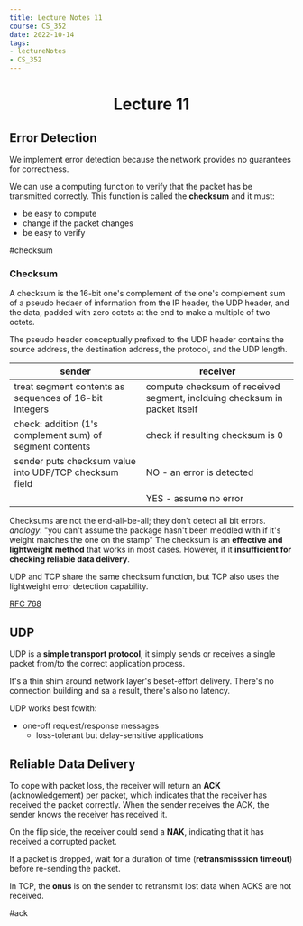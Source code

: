 ```yaml
---
title: Lecture Notes 11
course: CS_352
date: 2022-10-14
tags: 
- lectureNotes
- CS_352
---
```


<center><h1>Lecture 11</h1></center>

## Error Detection
We implement error detection because the network provides no guarantees for correctness.

We can use a computing function to verify that the packet has be transmitted correctly. This function is called the **checksum** and it must:
- be easy to compute
- change if the packet changes
- be easy to verify

#checksum

### Checksum
A checksum is the 16-bit one's complement of the one's complement sum of a pseudo hedaer of information from the IP header, the UDP header, and the data, padded with zero octets at the end to make a multiple of two octets.

The pseudo header conceptually prefixed to the UDP header contains the source address, the destination address, the protocol, and the UDP length.


| sender                                                   | receiver                                                                  |
| -------------------------------------------------------- | ------------------------------------------------------------------------- |
| treat segment contents as sequences of 16-bit integers   | compute checksum of received segment, inclduing checksum in packet itself |
| check: addition (1's complement sum) of segment contents | check if resulting checksum is 0                                          |
| sender puts checksum value into UDP/TCP checksum field   | NO - an error is detected                                                 |
|                                                          | YES - assume no error                                                     |

Checksums are not the end-all-be-all; they don't detect all bit errors.
*analogy*: "you can't assume the package hasn't been meddled with if it's weight matches the one on the stamp"
The checksum is an **effective and lightweight method** that works in most cases. However, if it **insufficient for checking reliable data delivery**.

UDP and TCP share the same checksum function, but TCP also uses the lightweight error detection capability.

[RFC 768](https://www.rfc-editor.org/rfc/rfc768)

## UDP
UDP is a **simple transport protocol**, it simply sends or receives a single packet from/to the correct application process.

It's a thin shim around network layer's beset-effort delivery. There's no connection building and sa a result, there's also no latency.

UDP works best fowith:
- one-off request/response messages
	- loss-tolerant but delay-sensitive applications

## Reliable Data Delivery

To cope with packet loss, the receiver will return an **ACK** (acknowledgement) per packet, which indicates that the receiver has received the packet correctly. When the sender receives the ACK, the sender knows the receiver has received it.

On the flip side, the receiver could send a **NAK**, indicating that it has received a corrupted packet.

If a packet is dropped, wait for a duration of time (**retransmisssion timeout**) before re-sending the packet.

In TCP, the **onus** is on the sender to retransmit lost data when ACKS are not received.

#ack
